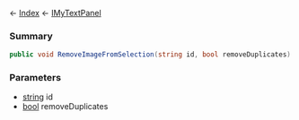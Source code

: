 ← [Index](Api-Index) ← [IMyTextPanel](Sandbox.ModAPI.Ingame.IMyTextPanel)

### Summary

```csharp
public void RemoveImageFromSelection(string id, bool removeDuplicates)
```

### Parameters

* [string](System.String) id
* [bool](System.Boolean) removeDuplicates
